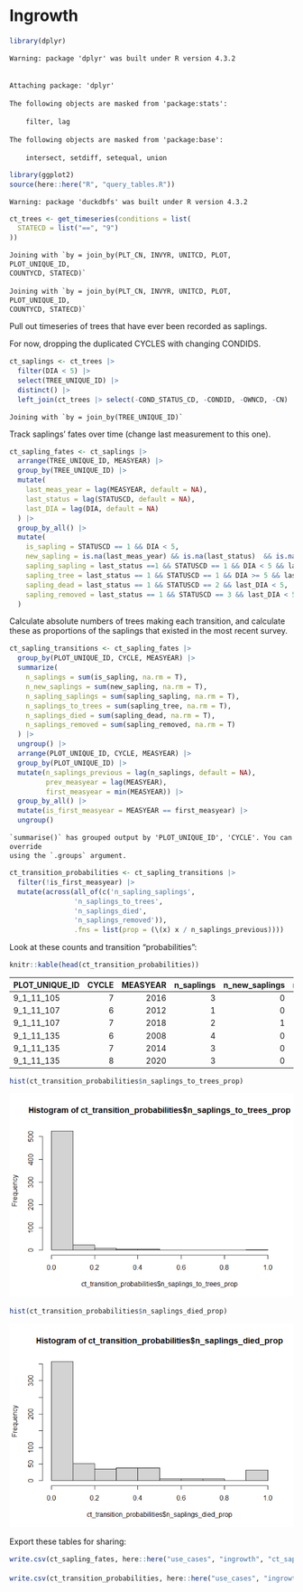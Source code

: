 # Ingrowth

``` r
library(dplyr)
```

    Warning: package 'dplyr' was built under R version 4.3.2


    Attaching package: 'dplyr'

    The following objects are masked from 'package:stats':

        filter, lag

    The following objects are masked from 'package:base':

        intersect, setdiff, setequal, union

``` r
library(ggplot2)
source(here::here("R", "query_tables.R"))
```

    Warning: package 'duckdbfs' was built under R version 4.3.2

``` r
ct_trees <- get_timeseries(conditions = list(
  STATECD = list("==", "9")
))
```

    Joining with `by = join_by(PLT_CN, INVYR, UNITCD, PLOT, PLOT_UNIQUE_ID,
    COUNTYCD, STATECD)`

    Joining with `by = join_by(PLT_CN, INVYR, UNITCD, PLOT, PLOT_UNIQUE_ID,
    COUNTYCD, STATECD)`

Pull out timeseries of trees that have ever been recorded as saplings.

For now, dropping the duplicated CYCLES with changing CONDIDS.

``` r
ct_saplings <- ct_trees |>
  filter(DIA < 5) |>
  select(TREE_UNIQUE_ID) |>
  distinct() |>
  left_join(ct_trees |> select(-COND_STATUS_CD, -CONDID, -OWNCD, -CN) |> distinct())
```

    Joining with `by = join_by(TREE_UNIQUE_ID)`

Track saplings’ fates over time (change last measurement to this one).

``` r
ct_sapling_fates <- ct_saplings |>
  arrange(TREE_UNIQUE_ID, MEASYEAR) |>
  group_by(TREE_UNIQUE_ID) |>
  mutate(
    last_meas_year = lag(MEASYEAR, default = NA),
    last_status = lag(STATUSCD, default = NA),
    last_DIA = lag(DIA, default = NA)
  ) |>
  group_by_all() |>
  mutate(
    is_sapling = STATUSCD == 1 && DIA < 5,
    new_sapling = is.na(last_meas_year) && is.na(last_status)  && is.na(last_DIA) && STATUSCD == 1,
    sapling_sapling = last_status ==1 && STATUSCD == 1 && DIA < 5 && last_DIA < 5,
    sapling_tree = last_status == 1 && STATUSCD == 1 && DIA >= 5 && last_DIA < 5,
    sapling_dead = last_status == 1 && STATUSCD == 2 && last_DIA < 5,
    sapling_removed = last_status == 1 && STATUSCD == 3 && last_DIA < 5
  )
```

Calculate absolute numbers of trees making each transition, and
calculate these as proportions of the saplings that existed in the most
recent survey.

``` r
ct_sapling_transitions <- ct_sapling_fates |>
  group_by(PLOT_UNIQUE_ID, CYCLE, MEASYEAR) |>
  summarize(
    n_saplings = sum(is_sapling, na.rm = T),
    n_new_saplings = sum(new_sapling, na.rm = T),
    n_sapling_saplings = sum(sapling_sapling, na.rm = T),
    n_saplings_to_trees = sum(sapling_tree, na.rm = T),
    n_saplings_died = sum(sapling_dead, na.rm = T),
    n_saplings_removed = sum(sapling_removed, na.rm = T)
  ) |>
  ungroup() |>
  arrange(PLOT_UNIQUE_ID, CYCLE, MEASYEAR) |> 
  group_by(PLOT_UNIQUE_ID) |> 
  mutate(n_saplings_previous = lag(n_saplings, default = NA),
         prev_measyear = lag(MEASYEAR),
         first_measyear = min(MEASYEAR)) |>
  group_by_all() |>
  mutate(is_first_measyear = MEASYEAR == first_measyear) |>
  ungroup()
```

    `summarise()` has grouped output by 'PLOT_UNIQUE_ID', 'CYCLE'. You can override
    using the `.groups` argument.

``` r
ct_transition_probabilities <- ct_sapling_transitions |>
  filter(!is_first_measyear) |>
  mutate(across(all_of(c('n_sapling_saplings',
                'n_saplings_to_trees',
                'n_saplings_died',
                'n_saplings_removed')),
                .fns = list(prop = (\(x) x / n_saplings_previous))))
```

Look at these counts and transition “probabilities”:

``` r
knitr::kable(head(ct_transition_probabilities))
```

| PLOT_UNIQUE_ID | CYCLE | MEASYEAR | n_saplings | n_new_saplings | n_sapling_saplings | n_saplings_to_trees | n_saplings_died | n_saplings_removed | n_saplings_previous | prev_measyear | first_measyear | is_first_measyear | n_sapling_saplings_prop | n_saplings_to_trees_prop | n_saplings_died_prop | n_saplings_removed_prop |
|:---------------|------:|---------:|-----------:|---------------:|-------------------:|--------------------:|----------------:|-------------------:|--------------------:|--------------:|---------------:|:------------------|------------------------:|-------------------------:|---------------------:|------------------------:|
| 9_1_11_105     |     7 |     2016 |          3 |              0 |                  3 |                   0 |               0 |                  0 |                   3 |          2010 |           2010 | FALSE             |                    1.00 |                    0.000 |                0.000 |                       0 |
| 9_1_11_107     |     6 |     2012 |          1 |              0 |                  1 |                   0 |               1 |                  0 |                   2 |          2008 |           2008 | FALSE             |                    0.50 |                    0.000 |                0.500 |                       0 |
| 9_1_11_107     |     7 |     2018 |          2 |              1 |                  1 |                   0 |               0 |                  0 |                   1 |          2012 |           2008 | FALSE             |                    1.00 |                    0.000 |                0.000 |                       0 |
| 9_1_11_135     |     6 |     2008 |          4 |              0 |                  4 |                   1 |               3 |                  0 |                   8 |          2003 |           2003 | FALSE             |                    0.50 |                    0.125 |                0.375 |                       0 |
| 9_1_11_135     |     7 |     2014 |          3 |              0 |                  3 |                   0 |               1 |                  0 |                   4 |          2008 |           2003 | FALSE             |                    0.75 |                    0.000 |                0.250 |                       0 |
| 9_1_11_135     |     8 |     2020 |          3 |              0 |                  3 |                   0 |               0 |                  0 |                   3 |          2014 |           2003 | FALSE             |                    1.00 |                    0.000 |                0.000 |                       0 |

``` r
hist(ct_transition_probabilities$n_saplings_to_trees_prop)
```

![](ingrowth_files/figure-commonmark/unnamed-chunk-5-1.png)

``` r
hist(ct_transition_probabilities$n_saplings_died_prop)
```

![](ingrowth_files/figure-commonmark/unnamed-chunk-5-2.png)

Export these tables for sharing:

``` r
write.csv(ct_sapling_fates, here::here("use_cases", "ingrowth", "ct_sapling_fates.csv"), row.names = F)

write.csv(ct_transition_probabilities, here::here("use_cases", "ingrowth", "ct_transition_probabilities.csv"), row.names = F)
```
